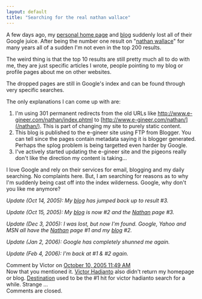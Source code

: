 ```yaml
---
layout: default
title: "Searching for the real nathan wallace"
---
```


A few days ago, my [personal home page](/nathan/) and
[blog](/v2/blog/) suddenly lost all of their Google
juice. After being the number one result on "[nathan
wallace](http://www.google.com/search?hl=en&amp;q=nathan+wallace)" for many
years all of a sudden I'm not even in the top 200 results.

The weird thing is that the top 10 results are still pretty much all to do with
me, they are just specific articles I wrote, people pointing to my blog or
profile pages about me on other websites.

The dropped pages are still in Google's index and can be found through very
specific searches.

The only explanations I can come up with are:
1. I'm using 301 permanent redirects from the old URLs like http://www.e-gineer.com/nathan/index.phtml to [http://www.e-gineer.com/nathan/](/nathan/). This is part of changing my site to purely static content.
2. This blog is published to the e-gineer site using FTP from Blogger. You can tell since the pages contain metadata saying it is blogger generated. Perhaps the splog problem is being targetted even harder by Google.
3. I've actively started updating the e-gineer site and the pigeons really don't like the direction my content is taking...

I love Google and rely on their services for email, blogging and my daily
searching. No complaints here. But, I am searching for reasons as to why I'm
suddenly being cast off into the index wilderness.  Google, why don't you like
me anymore?

*Update (Oct 14, 2005): My [blog](/v2/blog/) has jumped back up to result #3.*

*Update (Oct 15, 2005): My [blog](/v2/blog/) is now #2 and the [Nathan](/nathan/) page #3.*

*Update (Dec 3, 2005): I was lost, but now I'm found. Google, Yahoo and MSN all have the [Nathan](/nathan/) page #1 and my [blog](/v2/blog/) #2.*

*Update (Jan 2, 2006): Google has completely shunned me again.*

*Update (Feb 4, 2006): I'm back at #1 & #2 again.*

<div id="blogComments">
  <a name="comments"></a>
  
  <a name="c112890898981310484"></a>
  <div class="blogComment">
    <div class="blogCommentByline">Comment by Victor on <a href="#c112890898981310484" title="Comment permalink">October 10, 2005 11:49 AM</a> </div>
    <div class="blogCommentBody">Now that you mentioned it. <A HREF="http://www.google.com/search?hl=en&lr=&q=victor+hadianto&btnG=Search" REL="nofollow">Victor Hadianto</A> also didn't return my homepage or blog. <A HREF="http://www.hadianto.net/destination" REL="nofollow">Destination</A> used to be the #1 hit for victor hadianto search for a while. Strange ...</div>
  </div>

  <div class="blogCommentsClosed">Comments are closed.</div>

</div>
